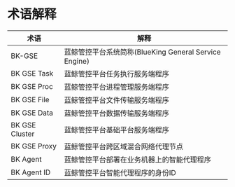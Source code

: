 # 术语解释

|      术语      |                          解释                          |
| -------------- | ------------------------------------------------------ |
| BK-GSE         | 蓝鲸管控平台系统简称(BlueKing General Service Engine)  |
| BK GSE Task    | 蓝鲸管控平台任务执行服务端程序                         |
| BK GSE Proc    | 蓝鲸管控平台进程管理服务端程序                         |
| BK GSE File    | 蓝鲸管控平台文件传输服务端程序                         |
| BK GSE Data    | 蓝鲸管控平台数据传输服务端程序                         |
| BK GSE Cluster | 蓝鲸管控平台基础平台服务端程序                         |
| BK GSE Proxy   | 蓝鲸管控平台跨区域混合网络代理节点                     |
| BK Agent       | 蓝鲸管控平台部署在业务机器上的智能代理程序             |
| BK Agent ID    | 蓝鲸管控平台智能代理程序的身份ID                       |
